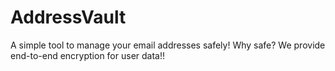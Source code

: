 # AddressVault
A simple tool to manage your email addresses safely! Why safe? We provide end-to-end encryption for user data!!
